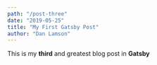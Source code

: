```yaml
---
path: "/post-three"
date: "2019-05-25"
title: "My First Gatsby Post"
author: "Dan Lamson"
---
```

This is my **third** and greatest blog post in __Gatsby__

